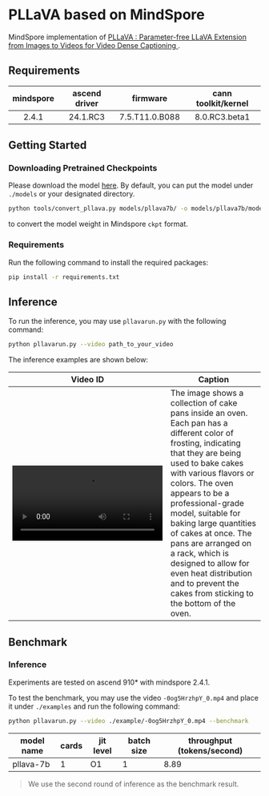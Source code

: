 # PLLaVA based on MindSpore

MindSpore implementation of
[PLLaVA : Parameter-free LLaVA Extension from Images to Videos for Video Dense Captioning
](https://arxiv.org/abs/2404.16994).

## Requirements

| mindspore | ascend driver |    firmware    | cann toolkit/kernel |
|:---------:|:-------------:|:--------------:|:-------------------:|
|  2.4.1    |   24.1.RC3    | 7.5.T11.0.B088 |    8.0.RC3.beta1    |

## Getting Started
### Downloading Pretrained Checkpoints

Please download the model [here](https://huggingface.co/llava-hf/llava-v1.6-vicuna-7b-hf).
By default, you can put the model under `./models` or your designated directory.

```bash
python tools/convert_pllava.py models/pllava7b/ -o models/pllava7b/model.ckpt
```

to convert the model weight in Mindspore `ckpt` format.

### Requirements

Run the following command to install the required packages:
```bash
pip install -r requirements.txt
```

## Inference

To run the inference, you may use `pllavarun.py` with the following command:

```bash
python pllavarun.py --video path_to_your_video
```

The inference examples are shown below:

| Video ID |  Caption |
|----------|---------|
| <video src="https://github.com/user-attachments/assets/e79c8b19-b5f6-4391-8bf4-4921e2fede15" /> | The image shows a collection of cake pans inside an oven. Each pan has a different color of frosting, indicating that they are being used to bake cakes with various flavors or colors. The oven appears to be a professional-grade model, suitable for baking large quantities of cakes at once. The pans are arranged on a rack, which is designed to allow for even heat distribution and to prevent the cakes from sticking to the bottom of the oven. |


## Benchmark

### Inference

Experiments are tested on ascend 910* with mindspore 2.4.1.

To test the benchmark, you may use the video `-0og5HrzhpY_0.mp4` and place it under `./examples`
and run the following command:

```bash
python pllavarun.py --video ./example/-0og5HrzhpY_0.mp4 --benchmark
```

| model name | cards | jit level | batch size | throughput (tokens/second) |
|------------|-------|---------|------------|----------------------------|
| pllava-7b  | 1     | O1      | 1          | 8.89                       |

> We use the second round of inference as the benchmark result.
